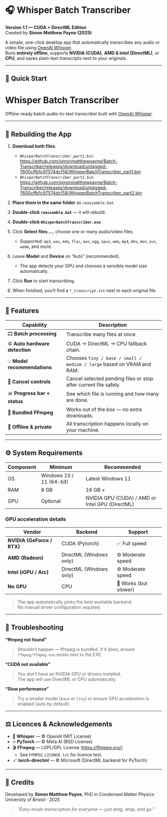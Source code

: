 # 🎧 Whisper Batch Transcriber

**Version 1.1 — CUDA + DirectML Edition**  
Created by **Simon Matthew Payne (2025)**

A simple, one-click desktop app that automatically transcribes any audio or video file using [OpenAI Whisper](https://github.com/openai/whisper).  
Runs **entirely offline**, supports **NVIDIA (CUDA)**, **AMD & Intel (DirectML)**, or **CPU**, and saves plain-text transcripts next to your originals.  

---

## 🚀 Quick Start

# Whisper Batch Transcriber

Offline-ready batch audio-to-text transcriber built with [OpenAI Whisper](https://github.com/openai/whisper).

---

## 🔧 Rebuilding the App

1. **Download both files**:
   - `WhisperBatchTranscriber_part1.bin` https://github.com/simonmatthewpayne/Batch-Transcriber/releases/download/untagged-7600cffb1c97574dcf58/WhisperBatchTranscriber_part1.bin
   - `WhisperBatchTranscriber_part2.bin` https://github.com/simonmatthewpayne/Batch-Transcriber/releases/download/untagged-7600cffb1c97574dcf58/WhisperBatchTranscriber_part2.bin

2. **Place them in the same folder** as `reassemble.bat`.

3. **Double-click `reassemble.bat`** — it will rebuild:

3. **Double-click `WhisperBatchTranscriber.exe`**  
4. Click **Select files …**, choose one or many audio/video files.  
   - Supported: `mp3`, `wav`, `m4a`, `flac`, `aac`, `ogg`, `opus`, `wma`, `mp4`, `mkv`, `mov`, `avi`, `webm`, and more.  
5. Leave **Model** and **Device** on “Auto” (recommended).  
   - The app detects your GPU and chooses a sensible model size automatically.  
6. Click **Run** to start transcribing.  
7. When finished, you’ll find a `*_transcript.txt` next to each original file.

---

## 🧠 Features

| Capability | Description |
|-------------|-------------|
| 🎞️ **Batch processing** | Transcribe many files at once. |
| ⚙️ **Auto hardware detection** | CUDA → DirectML → CPU fallback chain. |
| 💡 **Model recommendations** | Chooses `tiny / base / small / medium / large` based on VRAM and RAM. |
| 🔄 **Cancel controls** | Cancel selected pending files or stop after current file safely. |
| 📊 **Progress bar + status** | See which file is running and how many are done. |
| 🧩 **Bundled FFmpeg** | Works out of the box — no extra downloads. |
| 💾 **Offline & private** | All transcription happens locally on your machine. |

---

## ⚙️ System Requirements

| Component | Minimum | Recommended |
|------------|----------|-------------|
| OS | Windows 10 / 11 (64-bit) | Latest Windows 11 |
| RAM | 8 GB | 16 GB + |
| GPU | Optional | NVIDIA GPU (CUDA) / AMD or Intel GPU (DirectML) |

### GPU acceleration details

| Vendor | Backend | Support |
|---------|----------|----------|
| **NVIDIA (GeForce / RTX)** | CUDA (Pytorch) | ✅ Full speed |
| **AMD (Radeon)** | DirectML (Windows only) | ⚙️ Moderate speed |
| **Intel (iGPU / Arc)** | DirectML (Windows only) | ⚙️ Moderate speed |
| **No GPU** | CPU | 🐢 Works (but slower) |

> The app automatically picks the best available backend.  
> No manual driver configuration required.

---

## 🧩 Troubleshooting

**“ffmpeg not found”**  
> Shouldn’t happen — ffmpeg is bundled. If it does, ensure `ffmpeg/ffmpeg.exe` exists next to the EXE.

**“CUDA not available”**  
> You don’t have an NVIDIA GPU or drivers installed.  
> The app will use DirectML or CPU automatically.

**“Slow performance”**  
> Try a smaller model (`base` or `tiny`) or ensure GPU acceleration is enabled (auto by default).

---

## ⚖️ Licences & Acknowledgements

- 🧠 **Whisper** — © OpenAI (MIT License)  
- 🔥 **PyTorch** — © Meta AI (BSD License)  
- 🎬 **FFmpeg** — LGPL/GPL License (https://ffmpeg.org/)  
  - See `FFMPEG_LICENSE.txt` for licence text.  
- 🪄 **torch-directml** — © Microsoft (DirectML backend for PyTorch)

---

## 💬 Credits

Developed by **Simon Matthew Payne**, PhD in Condensed Matter Physics  
University of Bristol  · 2025  

> _“Easy-mode transcription for everyone — just drag, drop, and go.”_
